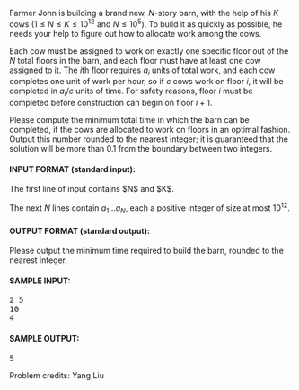 Farmer John is building a brand new, $N$-story barn, with the help of his  $K$
cows ($1 \leq N \leq K \leq 10^{12}$ and $N \leq 10^5$).  To build it as quickly
as possible, he needs your help to figure out how to allocate work among the
cows.

Each cow must be assigned to work on exactly one specific floor out of the $N$
total floors in the barn, and each floor must have at least one cow assigned to
it.  The $i$th floor requires $a_i$ units of total work, and each cow completes
one unit of work per hour, so if $c$ cows work on floor $i$, it will be
completed in $a_i / c$ units of time. For safety reasons, floor $i$ must be
completed before construction can begin on floor $i+1$.  

Please compute the minimum total time in which the barn can be completed, if the
cows are allocated to work on floors in an optimal fashion.  Output this number
rounded to the nearest integer; it is guaranteed that the solution will be more
than 0.1 from the boundary between two integers.

<div class='prob-in-spec'><h4>INPUT FORMAT (standard input):</h4>
The first line of input contains $N$ and $K$.

The next $N$ lines contain $a_1 \ldots a_N$, each a positive integer of size at
most $10^{12}$.
</div>

<div class='prob-out-spec'><h4>OUTPUT FORMAT (standard output):</h4>
Please output the minimum time required to build the barn, rounded to the
nearest integer.
</div>

<h4>SAMPLE INPUT:</h4><pre class='in'>
2 5
10
4
</pre><h4>SAMPLE OUTPUT:</h4> <pre class='out'>
5
</pre>


Problem credits: Yang Liu